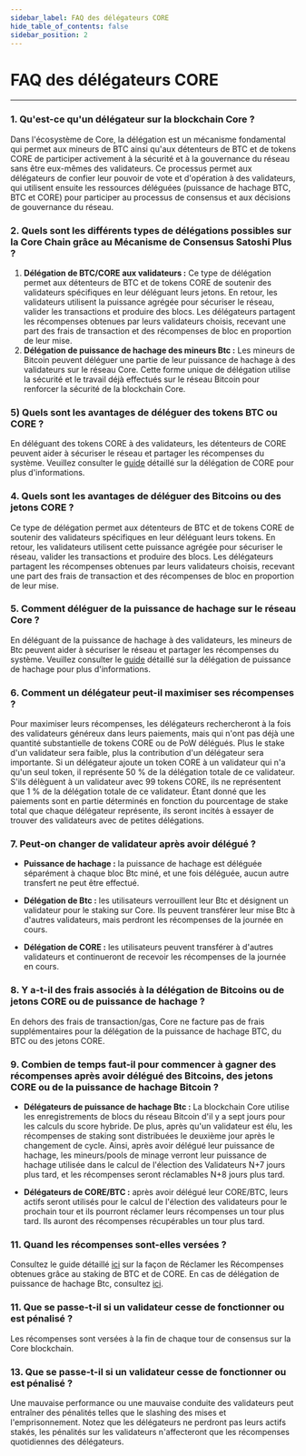 ```yaml
---
sidebar_label: FAQ des délégateurs CORE
hide_table_of_contents: false
sidebar_position: 2
---
```


# FAQ des délégateurs CORE

---

### 1. Qu'est-ce qu'un délégateur sur la blockchain Core ?

Dans l'écosystème de Core, la délégation est un mécanisme fondamental qui permet aux mineurs de BTC ainsi qu'aux détenteurs de BTC et de tokens CORE de participer activement à la sécurité et à la gouvernance du réseau sans être eux-mêmes des validateurs. Ce processus permet aux délégateurs de confier leur pouvoir de vote et d'opération à des validateurs, qui utilisent ensuite les ressources déléguées (puissance de hachage BTC, BTC et CORE) pour participer au processus de consensus et aux décisions de gouvernance du réseau.

### 2. Quels sont les différents types de délégations possibles sur la Core Chain grâce au Mécanisme de Consensus Satoshi Plus ?

1. **Délégation de BTC/CORE aux validateurs :** Ce type de délégation permet aux détenteurs de BTC et de tokens CORE de soutenir des validateurs spécifiques en leur déléguant leurs jetons. En retour, les validateurs utilisent la puissance agrégée pour sécuriser le réseau, valider les transactions et produire des blocs. Les délégateurs partagent les récompenses obtenues par leurs validateurs choisis, recevant une part des frais de transaction et des récompenses de bloc en proportion de leur mise.
2. **Délégation de puissance de hachage des mineurs Btc :** Les mineurs de Bitcoin peuvent déléguer une partie de leur puissance de hachage à des validateurs sur le réseau Core. Cette forme unique de délégation utilise la sécurité et le travail déjà effectués sur le réseau Bitcoin pour renforcer la sécurité de la blockchain Core.

### 5) Quels sont les avantages de déléguer des tokens BTC ou CORE ?

En déléguant des tokens CORE à des validateurs, les détenteurs de CORE peuvent aider à sécuriser le réseau et partager les récompenses du système. Veuillez consulter le [guide](../stake-and-delegate/CORE-staking.md) détaillé sur la délégation de CORE pour plus d'informations.

### 4. Quels sont les avantages de déléguer des Bitcoins ou des jetons CORE ?

Ce type de délégation permet aux détenteurs de BTC et de tokens CORE de soutenir des validateurs spécifiques en leur déléguant leurs tokens. En retour, les validateurs utilisent cette puissance agrégée pour sécuriser le réseau, valider les transactions et produire des blocs. Les délégateurs partagent les récompenses obtenues par leurs validateurs choisis, recevant une part des frais de transaction et des récompenses de bloc en proportion de leur mise.

### 5. Comment déléguer de la puissance de hachage sur le réseau Core ?

En déléguant de la puissance de hachage à des validateurs, les mineurs de Btc peuvent aider à sécuriser le réseau et partager les récompenses du système. Veuillez consulter le [guide](../stake-and-delegate/delegating-hash.md) détaillé sur la délégation de puissance de hachage pour plus d'informations.

### 6. Comment un délégateur peut-il maximiser ses récompenses ?

Pour maximiser leurs récompenses, les délégateurs rechercheront à la fois des validateurs généreux dans leurs paiements, mais qui n'ont pas déjà une quantité substantielle de tokens CORE ou de PoW délégués. Plus le stake d'un validateur sera faible, plus la contribution d'un délégateur sera importante. Si un délégateur ajoute un token CORE à un validateur qui n'a qu'un seul token, il représente 50 % de la délégation totale de ce validateur. S'ils délèguent à un validateur avec 99 tokens CORE, ils ne représentent que 1 % de la délégation totale de ce validateur. Étant donné que les paiements sont en partie déterminés en fonction du pourcentage de stake total que chaque délégateur représente, ils seront incités à essayer de trouver des validateurs avec de petites délégations.

### 7. Peut-on changer de validateur après avoir délégué ?

- **Puissance de hachage :** la puissance de hachage est déléguée séparément à chaque bloc Btc miné, et une fois déléguée, aucun autre transfert ne peut être effectué.

- **Délégation de Btc :** les utilisateurs verrouillent leur Btc et désignent un validateur pour le staking sur Core. Ils peuvent transférer leur mise Btc à d'autres validateurs, mais perdront les récompenses de la journée en cours.

- **Délégation de CORE :** les utilisateurs peuvent transférer à d'autres validateurs et continueront de recevoir les récompenses de la journée en cours.

### 8. Y a-t-il des frais associés à la délégation de Bitcoins ou de jetons CORE ou de puissance de hachage ?

En dehors des frais de transaction/gas, Core ne facture pas de frais supplémentaires pour la délégation de la puissance de hachage BTC, du BTC ou des jetons CORE.

### 9. Combien de temps faut-il pour commencer à gagner des récompenses après avoir délégué des Bitcoins, des jetons CORE ou de la puissance de hachage Bitcoin ?

- **Délégateurs de puissance de hachage Btc :** La blockchain Core utilise les enregistrements de blocs du réseau Bitcoin d'il y a sept jours pour les calculs du score hybride. De plus, après qu'un validateur est élu, les récompenses de staking sont distribuées le deuxième jour après le changement de cycle. Ainsi, après avoir délégué leur puissance de hachage, les mineurs/pools de minage verront leur puissance de hachage utilisée dans le calcul de l'élection des Validateurs N+7 jours plus tard, et les récompenses seront réclamables N+8 jours plus tard.

- **Délégateurs de CORE/BTC :** après avoir délégué leur CORE/BTC, leurs actifs seront utilisés pour le calcul de l'élection des validateurs pour le prochain tour et ils pourront réclamer leurs récompenses un tour plus tard. Ils auront des récompenses récupérables un tour plus tard.

### 11. Quand les récompenses sont-elles versées ?

Consultez le guide détaillé [ici](../stake-and-delegate/CORE-staking.md) sur la façon de Réclamer les Récompenses obtenues grâce au staking de BTC et de CORE. En cas de délégation de puissance de hachage Btc, consultez [ici](../stake-and-delegate/delegating-hash).

### 11. Que se passe-t-il si un validateur cesse de fonctionner ou est pénalisé ?

Les récompenses sont versées à la fin de chaque tour de consensus sur la Core blockchain.

### 13. Que se passe-t-il si un validateur cesse de fonctionner ou est pénalisé ?

Une mauvaise performance ou une mauvaise conduite des validateurs peut entraîner des pénalités telles que le slashing des mises et l'emprisonnement. Notez que les délégateurs ne perdront pas leurs actifs stakés, les pénalités sur les validateurs n'affecteront que les récompenses quotidiennes des délégateurs.